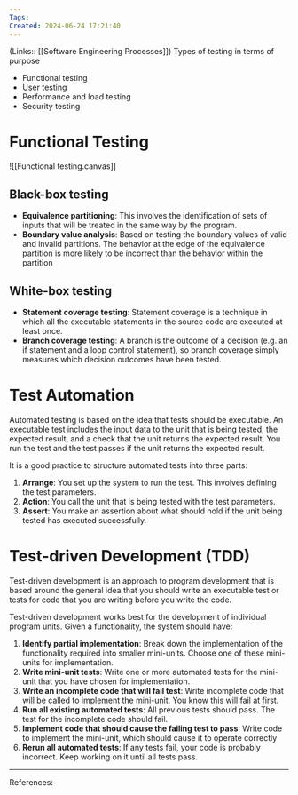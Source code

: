 ```yaml
---
Tags: 
Created: 2024-06-24 17:21:40
---
```

(Links:: [[Software Engineering Processes]])
Types of testing in terms of purpose
- Functional testing
- User testing
- Performance and load testing
- Security testing

# Functional Testing
![[Functional testing.canvas]]
## Black-box testing
- **Equivalence partitioning**: This involves the identification of sets of inputs that will be treated in the same way by the program.
- **Boundary value analysis**: Based on testing the boundary values of valid and invalid partitions. The behavior at the edge of the equivalence partition is more likely to be incorrect than the behavior within the partition
## White-box testing
- **Statement coverage testing**: Statement coverage is a technique in which all the executable statements in the source code are executed at least once.
- **Branch coverage testing**: A branch is the outcome of a decision (e.g. an if statement and a loop control statement), so branch coverage simply measures which decision outcomes have been tested.

# Test Automation
Automated testing is based on the idea that tests should be executable. An executable test includes the input data to the unit that is being tested, the expected result, and a check that the unit returns the expected result. You run the test and the test passes if the unit returns the expected result.

It is a good practice to structure automated tests into three parts:
1. **Arrange**: You set up the system to run the test. This involves defining the test parameters.
2. **Action**: You call the unit that is being tested with the test parameters.
3. **Assert**: You make an assertion about what should hold if the unit being tested has executed successfully.
# Test-driven Development (TDD)
Test-driven development is an approach to program development that is based around the general idea that you should write an executable test or tests for code that you are writing before you write the code.

Test-driven development works best for the development of individual program units.
Given a functionality, the system should have:
1. **Identify partial implementation**: Break down the implementation of the functionality required into smaller mini-units. Choose one of these mini-units for implementation.
2. **Write mini-unit tests**: Write one or more automated tests for the mini-unit that you have chosen for implementation.
3. **Write an incomplete code that will fail test**: Write incomplete code that will be called to implement the mini-unit. You know this will fail at first.
4. **Run all existing automated tests**: All previous tests should pass. The test for the incomplete code should fail.
5. **Implement code that should cause the failing test to pass**: Write code to implement the mini-unit, which should cause it to operate correctly
6. **Rerun all automated tests**: If any tests fail, your code is probably incorrect. Keep working on it until all tests pass.

---
References: